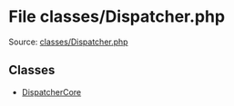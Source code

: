 File classes/Dispatcher.php
=========

Source: [classes/Dispatcher.php](https://github.com/PrestaShop/PrestaShop/blob/1.5.0.2/classes/Dispatcher.php)


Classes
-------

* [DispatcherCore](class.DispatcherCore.md)

